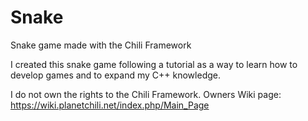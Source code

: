 # Snake
Snake game made with the Chili Framework

I created this snake game following a tutorial as a way to learn how to develop games and to expand my C++ knowledge.

I do not own the rights to the Chili Framework.
Owners Wiki page: https://wiki.planetchili.net/index.php/Main_Page

